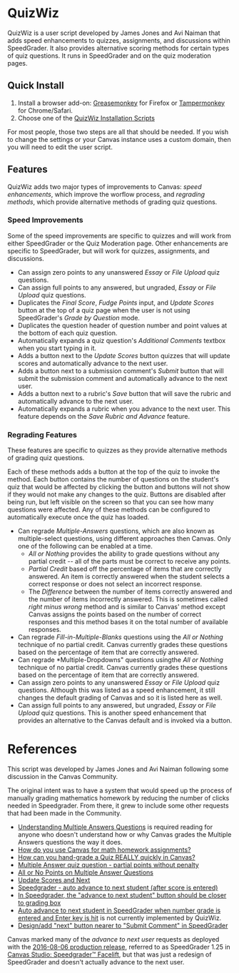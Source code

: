 # QuizWiz
QuizWiz is a user script developed by James Jones​ and Avi Naiman that adds speed enhancements to quizzes, assignments, and discussions within SpeedGrader. It also provides alternative scoring methods for certain types of quiz questions. It runs in SpeedGrader and on the quiz moderation pages.

## Quick Install
1. Install a browser add-on: [Greasemonkey](https://addons.mozilla.org/en-us/firefox/addon/greasemonkey/) for Firefox or [Tampermonkey](http://tampermonkey.net/) for Chrome/Safari.
2. Choose one of the [QuizWiz Installation Scripts](install/)

For most people, those two steps are all that should be needed. If you wish to change the settings or your Canvas instance uses a custom domain, then you will need to edit the user script.

## Features
QuizWiz adds two major types of improvements to Canvas: *speed enhancements*, which improve the worflow process, and *regrading methods*, which provide alternative methods of grading quiz questions.

### Speed Improvements
Some of the speed improvements are specific to quizzes and will work from either SpeedGrader or the Quiz Moderation page. Other enhancements are specific to SpeedGrader, but will work for quizzes, assignments, and discussions.
* Can assign zero points to any unanswered *Essay* or *File Upload* quiz questions.
* Can assign full points to any answered, but ungraded, *Essay* or *File Upload* quiz questions.
* Duplicates the *Final Score*, *Fudge Points* input, and *Update Scores* button at the top of a quiz page when the user is not using SpeedGrader's *Grade by Question* mode.
* Duplicates the question header of question number and point values at the bottom of each quiz question.
* Automatically expands a quiz question's *Additional Comments* textbox when you start typing in it.
* Adds a button next to the *Update Scores* button quizzes that will update scores and automatically advance to the next user.
* Adds a button next to a submission comment's *Submit* button that will submit the submission comment and automatically advance to the next user.
* Adds a button next to a rubric's *Save* button that will save the rubric and automatically advance to the next user.
* Automatically expands a rubric when you advance to the next user. This feature depends on the *Save Rubric and Advance* feature.

### Regrading Features
These features are specific to quizzes as they provide alternative methods of grading quiz questions.

Each of these methods adds a button at the top of the quiz to invoke the method. Each button contains the number of questions on the student's quiz that would be affected by clicking the button and buttons will not show if they would not make any changes to the quiz. Buttons are disabled after being run, but left visible on the screen so that you can see how many questions were affected. Any of these methods can be configured to automatically execute once the quiz has loaded.
* Can regrade *Multiple-Answers* questions, which are also known as multiple-select questions, using different approaches then Canvas. Only one of the following can be enabled at a time.
    * *All or Nothing* provides the ability to grade questions without any partial credit -- all of the parts must be correct to receive any points.
    * *Partial Credit* based off the percentage of items that are correctly answered. An item is correctly answered when the student selects a correct response or does not select an incorrect response.
    * The *Difference* between the number of items correctly answered and the number of items incorrectly answered. This is sometimes called *right minus wrong* method and is similar to Canvas' method except Canvas assigns the points based on the number of correct responses and this method bases it on the total number of available responses.
* Can regrade *Fill-in-Multiple-Blanks* questions using the *All or Nothing* technique of no partial credit. Canvas currently grades these questions based on the percentage of item that are correctly answered.
* Can regrade *Multiple-Dropdowns" questions usingthe *All or Nothing* technique of no partial credit. Canvas currently grades these questions based on the percentage of item that are correctly answered.
* Can assign zero points to any unanswered *Essay* or *File Upload* quiz questions. Although this was listed as a speed enhancement, it still changes the default grading of Canvas and so it is listed here as well.
* Can assign full points to any answered, but ungraded, *Essay* or *File Upload* quiz questions. This is another speed enhancement that provides an alternative to the Canvas default and is invoked via a button.

# References
This script was developed by James Jones and Avi Naiman following some discussion in the Canvas Community.

The original intent was to have a system that would speed up the process of manually grading mathematics homework by reducing the number of clicks needed in Speedgrader. From there, it grew to include some other requests that had been made in the Community.
* [Understanding Multiple Answers Questions](https://community.canvaslms.com/docs/DOC-6674) is required reading for anyone who doesn't understand how or why Canvas grades the Multiple Answers questions the way it does.
* [How do you use Canvas for math homework assignments?](https://community.canvaslms.com/message/33657)
* [How can you hand-grade a Quiz REALLY quickly in Canvas?](https://community.canvaslms.com/message/33481)
* [Multiple Answer quiz question - partial points without penalty](https://community.canvaslms.com/ideas/2443)
* [All or No Points on Multiple Answer Questions](https://community.canvaslms.com/ideas/1241)
* [Update Scores and Next](https://community.canvaslms.com/ideas/1321)
* [Speedgrader - auto advance to next student (after score is entered)](https://community.canvaslms.com/ideas/5625)
* [In Speedgrader, the "advance to next student" button should be closer to grading box](https://community.canvaslms.com/ideas/3289)
* [Auto advance to next student in SpeedGrader when number grade is entered and Enter key is hit](https://community.canvaslms.com/ideas/2653) is not currently implemented by QuizWiz.
* [Design/add "next" button nearer to "Submit Comment" in SpeedGrader](https://community.canvaslms.com/ideas/2896)

Canvas marked many of the *advance to next user* requests as deployed with the [2016-08-06 production release](https://community.canvaslms.com/docs/DOC-7881), referred to as SpeedGrader 1.25 in [Canvas Studio: Speedgrader™ Facelift](https://community.canvaslms.com/docs/DOC-7207), but that was just a redesign of SpeedGrader and doesn't actually advance to the next user.
